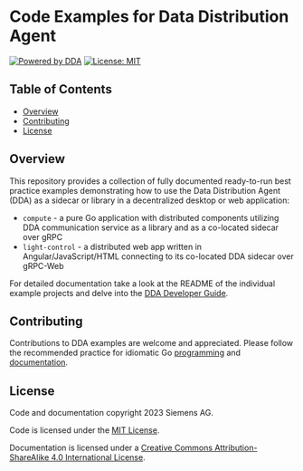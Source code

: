 # Code Examples for Data Distribution Agent

[![Powered by DDA](https://img.shields.io/badge/Powered%20by-DDA-00ADD8.svg)](https://github.com/coatyio/dda)
[![License: MIT](https://img.shields.io/badge/license-MIT-blue.svg)](https://github.com/coatyio/dda-examples/blob/main/LICENSE)

## Table of Contents

* [Overview](#overview)
* [Contributing](#contributing)
* [License](#license)

## Overview

This repository provides a collection of fully documented ready-to-run best
practice examples demonstrating how to use the Data Distribution Agent (DDA) as
a sidecar or library in a decentralized desktop or web application:

* `compute` - a pure Go application with distributed components utilizing DDA
  communication service as a library and as a co-located sidecar over gRPC
* `light-control` - a distributed web app written in Angular/JavaScript/HTML
  connecting to its co-located DDA sidecar over gRPC-Web

For detailed documentation take a look at the README of the individual example
projects and delve into the [DDA Developer
Guide](https://coatyio.github.io/dda/DEVGUIDE.html).

## Contributing

Contributions to DDA examples are welcome and appreciated. Please follow the
recommended practice for idiomatic Go
[programming](https://go.dev/doc/effective_go) and
[documentation](https://tip.golang.org/doc/comment).

## License

Code and documentation copyright 2023 Siemens AG.

Code is licensed under the [MIT License](https://opensource.org/licenses/MIT).

Documentation is licensed under a
[Creative Commons Attribution-ShareAlike 4.0 International License](http://creativecommons.org/licenses/by-sa/4.0/).
